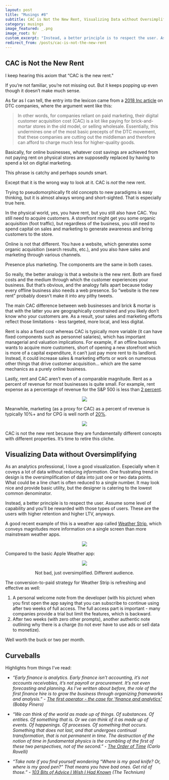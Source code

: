 ```yaml
---
layout: post
title: "Musings #8"
subtitle: CAC is Not the New Rent, Visualizing Data without Oversimplifying...
category: musings
image_featured: _.png
image_root: 9/
custom_excerpt: "Instead, a better principle is to respect the user. Assume some level of capability and you’ll be rewarded with those types of users."
redirect_from: /posts/cac-is-not-the-new-rent
---
```


<!--more-->

## CAC is Not the New Rent

I keep hearing this axiom that “CAC is the new rent."

If you’re not familiar, you’re not missing out. But it keeps popping up even though it doesn’t make much sense.

As far as I can tell, the entry into the lexicon came from a [2018 Inc article](https://www.inc.com/magazine/201805/tom-foster/direct-consumer-brands-middleman-warby-parker.html) on DTC companies, where the argument went like this:

> In other words, for companies reliant on paid marketing, their digital customer acquisition cost (CAC) is a lot like paying for brick-and-mortar stores in the old model, or selling wholesale. Essentially, this undermines one of the most basic precepts of the DTC movement, that these companies are cutting out the middleman and therefore can afford to charge much less for higher-quality goods.
> 

Basically, for online businesses, whatever cost savings are achieved from not paying rent on physical stores are supposedly replaced by having to spend a lot on digital marketing.

This phrase is catchy and perhaps *sounds* smart.

Except that it is the wrong way to look at it. CAC is *not* the new rent.

Trying to pseudomorphically fit old concepts to new paradigms is easy thinking, but it is almost always wrong and short-sighted. That is especially true here.

In the physical world, yes, you have rent, but you still also have CAC. You still need to acquire customers. A storefront might get you some organic acquisition (foot traffic), but regardless of the business, you still need to spend capital on sales and marketing to generate awareness and bring customers to the store.

Online is not that different. You have a website, which generates some organic acquisition (search results, etc.), and you also have sales and marketing through various channels.

Presence plus marketing. The components are the same in both cases.

So really, the better analogy is that a website is the new rent. Both are fixed costs and the medium through which the customer experiences your business. But that’s obvious, and the analogy falls apart because today every offline business also needs a web presence. So “website is the new rent” probably doesn’t make it into any pithy tweets.

The main CAC difference between web businesses and brick & mortar is that with the latter you are geographically constrained and you likely don’t know who your customers are. As a result, your sales and marketing efforts reflect those limitations - less targeted, more local, and less digital.

Rent is also a fixed cost whereas CAC is typically more variable (it can have fixed components such as personnel salaries), which has important managerial and valuation implications. For example, if an offline business wants to acquire more customers, short of opening a new storefront which is more of a capital expenditure, it can’t just pay more rent to its landlord. Instead, it could increase sales & marketing efforts or work on numerous other things that drive customer acquisition... which are the same mechanics as a purely online business.

Lastly, rent and CAC aren’t even of a comparable magnitude. Rent as a percent of revenue for most businesses is quite small. For example, rent expense as a percentage of revenue for the S&P 500 is less than [2 percent](https://pdf.euro.savills.co.uk/usa/in-depth-reports/rent-cost.pdf).

<center>
<img class="img80" src="{{ site.imageurl }}{{ page.image_root }}rent_rev.png"/>
</center>

Meanwhile, marketing (as a proxy for CAC) as a percent of revenue is typically 10%+ and for CPG is well north of [20%](https://vtldesign.com/digital-marketing/content-marketing-strategy/percent-of-revenue-spent-on-marketing-sales/).

<center>
<img class="img80" src="{{ site.imageurl }}{{ page.image_root }}mkt_rev.png"/>
</center>

CAC is not the new rent because they are fundamentally different concepts with different properties. It’s time to retire this cliche.

## Visualizing Data without Oversimplifying

As an analytics professional, I love a good visualization. Especially when it coveys a lot of data without reducing *information*. One frustrating trend in design is the oversimplification of data into just one or two data points. What could be a line chart is often reduced to a single number. It may look nice and provide basic utility, but the designer is catering to the lowest common denominator.

Instead, a better principle is to respect the user. Assume some level of capability and you’ll be rewarded with those types of users. These are the users with higher retention and higher LTV, anyways.

A good recent example of this is a weather app called [Weather Strip](https://www.weatherstrip.app/), which conveys magnitudes more information on a single screen than more mainstream weather apps.

<center>
<img class="img70" src="{{ site.imageurl }}{{ page.image_root }}weatherstrip.png"/>
</center>

Compared to the basic Apple Weather app:

<div class="images">
  <center>
  <img class="img70" src="{{ site.imageurl }}{{ page.image_root }}weatherapple.jpeg"/>
  <p>Not bad, just oversimplified. Different audience.</p>
  </center>
</div>

The conversion-to-paid strategy for Weather Strip is refreshing and effective as well:

1. A personal welcome note from the developer (with his picture) when you first open the app saying that you can subscribe to continue using after two weeks of full access. The full access part is important - many companies provide a trial but limit the features, which is backward.
2. After two weeks (with zero other prompts), another authentic note outlining why there is a charge (to not ever have to use ads or sell data to monetize).

Well worth the buck or two per month.

## Curveballs

Highlights from things I’ve read:

- *“Early finance is analytics. Early finance isn’t accounting, it’s not accounts receivables, it’s not payroll or procurement. It’s not even forecasting and planning. As I’ve written about before, the role of the first finance hire is to grow the business through organizing frameworks and analysis.” - [The first operator - the case for 'finance and analytics'](https://wraptext.equals.app/the-first-operator/) (Bobby Pinero)*

- *“We can think of the world as made up of things. Of substances. Of entities. Of something that is. Or we can think of it as made up of events. Of happenings. Of processes. Of something that occurs. Something that does not last, and that undergoes continual transformation, that is not permanent in time. The destruction of the notion of time in fundamental physics is the crumbling of the first of these two perspectives, not of the second.” - [The Order of Time](https://www.goodreads.com/book/show/36442813-the-order-of-time) (Carlo Rovelli)*

- *“Take note if you find yourself wondering “Where is my good knife? Or, where is my good pen?” That means you have bad ones. Get rid of those.” - [103 Bits of Advice I Wish I Had Known](https://kk.org/thetechnium/103-bits-of-advice-i-wish-i-had-known/) (The Technium)*